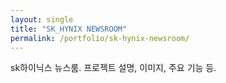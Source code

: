 ```yaml
---
layout: single
title: "SK_HYNIX NEWSROOM"
permalink: /portfolio/sk-hynix-newsroom/
---
```


sk하이닉스 뉴스룸. 프로젝트 설명, 이미지, 주요 기능 등.